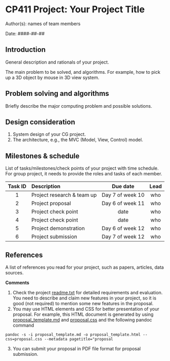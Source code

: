 # CP411 Project: Your Project Title

Author(s): names of team members

Date: ####-##-##


## Introduction

General description and rationals of your project. 

The main problem to be solved, and algorithms. For example, how to pick up a 3D object by mouse in 3D view system.  
 
## Problem solving and algorithms

Briefly describe the major computing problem and possible solutions.  


## Design consideration 

1. System design of your CG project.  
2. The architecture, e.g., the MVC (Model, View, Control) model.  


## Milestones & schedule

List of tasks/milestones/check points of your project with time schedule. For group project, it needs to provide the roles and tasks of each member.


| Task ID | Description   |  Due date | Lead   |  
| :----:  | :------------ | :-----:   | :------: |  
|  1      | Project research & team up | Day 7 of week 10 | who | 
|  2      | Project proposal | Day 6 of week 11 | who |
|  3      | Project check point  | date | who  |
|  4      | Project check point  | date  | who  |
|  5      | Project demonstration | Day 6 of week 12 | who  |
|  6      | Project submission | Day 7 of week 12 | who   |



## References

A list of references you read for your project, such as papers, articles, data sources. 


**Comments**

1. Check the project [readme.txt](readme.txt) for detailed requirements and evaluation. You need to describe and claim new features in your project, so it is good (not required) to mention some new features in the proposal. 
2. You may use HTML elements and CSS for better presentation of your proposal. For example, this HTML document is generated by using [proposal_template.md](proposal_template.md) and  [proposal.css](proposal.css) and the following pandoc command   

~~~
pandoc -s -i proposal_template.md -o proposal_template.html --css=proposal.css --metadata pagetitle="proposal
~~~

3. You can submit your proposal in PDF file format for proposal submission. 
